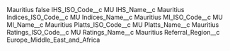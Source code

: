 <?xml version="1.0" encoding="UTF-8"?>
<CustomMetadata xmlns="http://soap.sforce.com/2006/04/metadata" xmlns:xsi="http://www.w3.org/2001/XMLSchema-instance" xmlns:xsd="http://www.w3.org/2001/XMLSchema">
    <label>Mauritius</label>
    <protected>false</protected>
    <values>
        <field>IHS_ISO_Code__c</field>
        <value xsi:type="xsd:string">MU</value>
    </values>
    <values>
        <field>IHS_Name__c</field>
        <value xsi:type="xsd:string">Mauritius</value>
    </values>
    <values>
        <field>Indices_ISO_Code__c</field>
        <value xsi:type="xsd:string">MU</value>
    </values>
    <values>
        <field>Indices_Name__c</field>
        <value xsi:type="xsd:string">Mauritius</value>
    </values>
    <values>
        <field>MI_ISO_Code__c</field>
        <value xsi:type="xsd:string">MU</value>
    </values>
    <values>
        <field>MI_Name__c</field>
        <value xsi:type="xsd:string">Mauritius</value>
    </values>
    <values>
        <field>Platts_ISO_Code__c</field>
        <value xsi:type="xsd:string">MU</value>
    </values>
    <values>
        <field>Platts_Name__c</field>
        <value xsi:type="xsd:string">Mauritius</value>
    </values>
    <values>
        <field>Ratings_ISO_Code__c</field>
        <value xsi:type="xsd:string">MU</value>
    </values>
    <values>
        <field>Ratings_Name__c</field>
        <value xsi:type="xsd:string">Mauritius</value>
    </values>
    <values>
        <field>Referral_Region__c</field>
        <value xsi:type="xsd:string">Europe_Middle_East_and_Africa</value>
    </values>
</CustomMetadata>
